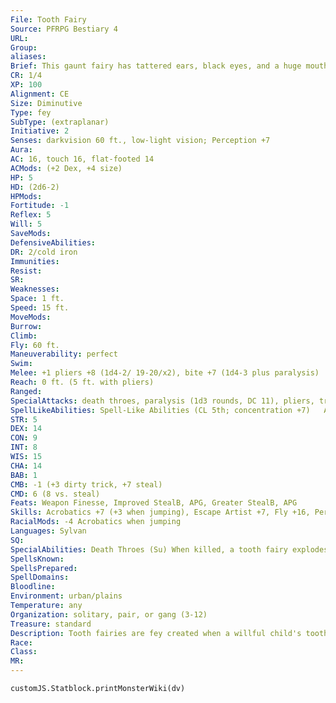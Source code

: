 ```yaml
---
File: Tooth Fairy
Source: PFRPG Bestiary 4
URL: 
Group: 
aliases: 
Brief: This gaunt fairy has tattered ears, black eyes, and a huge mouth filled with mismatched teeth. It carries an oversized pair of pliers.
CR: 1/4
XP: 100
Alignment: CE
Size: Diminutive
Type: fey
SubType: (extraplanar)
Initiative: 2
Senses: darkvision 60 ft., low-light vision; Perception +7
Aura: 
AC: 16, touch 16, flat-footed 14
ACMods: (+2 Dex, +4 size)
HP: 5
HD: (2d6-2)
HPMods: 
Fortitude: -1
Reflex: 5
Will: 5
SaveMods: 
DefensiveAbilities: 
DR: 2/cold iron
Immunities: 
Resist: 
SR: 
Weaknesses: 
Space: 1 ft.
Speed: 15 ft.
MoveMods: 
Burrow: 
Climb: 
Fly: 60 ft.
Maneuverability: perfect
Swim: 
Melee: +1 pliers +8 (1d4-2/ 19-20/x2), bite +7 (1d4-3 plus paralysis)
Reach: 0 ft. (5 ft. with pliers)
Ranged: 
SpecialAttacks: death throes, paralysis (1d3 rounds, DC 11), pliers, tricky thief
SpellLikeAbilities: Spell-Like Abilities (CL 5th; concentration +7)   At Will-mage hand, open/close   1/day-invisibility (self only), sleep (DC 13)
STR: 5
DEX: 14
CON: 9
INT: 8
WIS: 15
CHA: 14
BAB: 1
CMB: -1 (+3 dirty trick, +7 steal)
CMD: 6 (8 vs. steal)
Feats: Weapon Finesse, Improved StealB, APG, Greater StealB, APG
Skills: Acrobatics +7 (+3 when jumping), Escape Artist +7, Fly +16, Perception +7, Sense Motive +7, Stealth +19
RacialMods: -4 Acrobatics when jumping
Languages: Sylvan
SQ: 
SpecialAbilities: Death Throes (Su) When killed, a tooth fairy explodes into a cloud of sparkling white fairy dust that clings to creatures within 5 feet. This glittery substance has a stench so foul that it sickens any creature coated by it for 1d4 rounds (Fortitude DC 10 negates). This is a poison effect. The save DC is Constitution-based.  Pliers (Su) Each tooth fairy owns a pair of pliers it uses to torment its victims. In the hands of a tooth fairy, the pliers deal damage as a +1 dagger wielded by a Medium creature. The pliers have hardness 10 and 3 hit points. If its pliers are destroyed, a tooth fairy is stunned for 1 round. If the tooth fairy is killed, the pliers rust away into worthless splinters 1d4 rounds later. A tooth fairy can create a new pair of pliers by spending one hour crafting (no materials required), which destroys the previous pair. The pliers grant the tooth fairy the Greater Dirty TrickAPG feat and a +4 bonus on dirty trick and steal combat maneuvers.  Tricky Thief (Su) A tooth fairy can use a dirty trick combat maneuver with its pliers to pinch an opponent's fingers, or a steal combat maneuver to steal an opponent's tooth. A finger pinch deals 1 point of Dexterity damage. Stealing a tooth deals 1 point of Charisma damage and 1 point of bleed damage. If the stolen tooth is reattached within 10 minutes and the character receives any amount of magical healing, the tooth reattaches, the bleed damage ends, and the Charisma damage is cured.
SpellsKnown: 
SpellsPrepared: 
SpellDomains: 
Bloodline: 
Environment: urban/plains
Temperature: any
Organization: solitary, pair, or gang (3-12)
Treasure: standard
Description: Tooth fairies are fey created when a willful child's tooth (or, rarely, a whole child) is buried in a place with strong connections to the mysterious realm of the fey. Wicked and capricious, tooth fairies delight in spreading fear and pain, and have a perverse need to steal the teeth of humanoid creatures. Each night, gangs of tooth fairies stalk humanoid settlements, using their magic to confuse and distract their victims, and reveling in the looks of horror on their victims' faces as the fey suddenly appear out of the darkness with their dirty, bloody pliers. The fairies then lull their targets to sleep and get to work at claiming their prizes. Some cautious fairies bite their targets to paralyze them and ensure the victims can't wriggle away from the fairy's grasping pliers; others enjoy the sounds of creatures awakening to their own screams as the fairy torments them with harsh pinches and painful tugs on fingers, teeth, or eyelids. Tooth fairies use stolen teeth either to replace their own lost teeth (if the stolen teeth are small) or to decorate their dwellings, which usually lie inside abandoned buildings or knotholes in trees. Used as stools, carved into minuscule sculptures, or worn as crowns, the prized teeth serves as trophies of their successful raids.
Race: 
Class: 
MR: 
---
```

```dataviewjs
customJS.Statblock.printMonsterWiki(dv)
```
